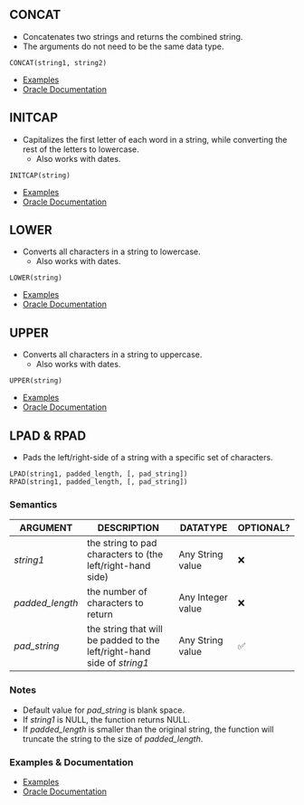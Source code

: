 ## CONCAT
- Concatenates two strings and returns the combined string.
- The arguments do not need to be the same data type.

```
CONCAT(string1, string2)
```

- [Examples](https://livesql.oracle.com/apex/livesql/s/szqr03dc8grt6k6ufa9kxkr9)
- [Oracle Documentation](https://docs.oracle.com/en/database/oracle/oracle-database/21/sqlrf/CONCAT.html)

## INITCAP
- Capitalizes the first letter of each word in a string, while converting the rest of the letters to lowercase.
	- Also works with dates.

```
INITCAP(string)
```

- [Examples](https://livesql.oracle.com/apex/livesql/s/pl2zn2by4a1korbuy8qk7qlr)
- [Oracle Documentation](https://docs.oracle.com/en/database/oracle/oracle-database/21/sqlrf/INITCAP.html)

## LOWER
- Converts all characters in a string to lowercase.
	- Also works with dates.

```
LOWER(string)
```

- [Examples](https://livesql.oracle.com/apex/livesql/s/pmgyzmxayl39j3l7uromtxht)
- [Oracle Documentation](https://docs.oracle.com/en/database/oracle/oracle-database/21/sqlrf/LOWER.html)

## UPPER
- Converts all characters in a string to uppercase.
	- Also works with dates.

```
UPPER(string)
```

- [Examples](https://docs.oracle.com/en/database/oracle/oracle-database/21/sqlrf/LOWER.html)
- [Oracle Documentation](https://docs.oracle.com/en/database/oracle/oracle-database/21/sqlrf/LOWER.html)

## LPAD & RPAD
- Pads the left/right-side of a string with a specific set of characters.

```
LPAD(string1, padded_length, [, pad_string])
RPAD(string1, padded_length, [, pad_string])
```

### Semantics
| ARGUMENT        | DESCRIPTION                                                             | DATATYPE          | OPTIONAL? |
|-----------------|-------------------------------------------------------------------------|-------------------|-----------|
| _string1_       | the string to pad characters to (the left/right-hand side)              | Any String value  |     ❌     |
| _padded_length_ | the number of characters to return                                      | Any Integer value |     ❌     |
| _pad_string_    | the string that will be padded to the left/right-hand side of _string1_ | Any String value  |     ✅     |

### Notes
- Default value for *pad_string* is blank space.
- If *string1* is NULL, the function returns NULL.
- If *padded_length* is smaller than the original string, the function will truncate the string to the size of *padded_length*.

### Examples & Documentation
- [Examples](https://docs.oracle.com/en/database/oracle/oracle-database/21/sqlrf/LOWER.html)
- [Oracle Documentation](https://docs.oracle.com/en/database/oracle/oracle-database/21/sqlrf/LOWER.html)
